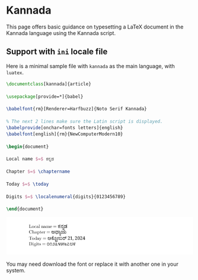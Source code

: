 # Kannada

This page offers basic guidance on typesetting a LaTeX document in the
Kannada language using the Kannada script.

## Support with `ini` locale file

Here is a minimal sample file with `kannada` as the main language, with `luatex`.

```tex
\documentclass[kannada]{article}

\usepackage[provide=*]{babel}

\babelfont{rm}[Renderer=Harfbuzz]{Noto Serif Kannada}

% The next 2 lines make sure the Latin script is displayed.
\babelprovide[onchar=fonts letters]{english}
\babelfont[english]{rm}{NewComputerModern10}

\begin{document}

Local name $=$ ಕನ್ನಡ

Chapter $=$ \chaptername

Today $=$ \today

Digits $=$ \localenumeral{digits}{0123456789}

\end{document}
```

![](../media/locale-kannada.png)

You may need download the font or replace it with another one in your
system.